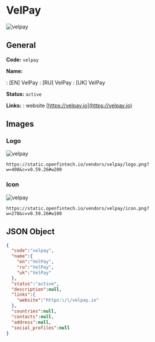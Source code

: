 
# VelPay 
![velpay](https://static.openfintech.io/vendors/velpay/logo.png?w=400&c=v0.59.26#w200)  

## General 
 
**Code:** `velpay` 
 
**Name:** 
 
:	[EN] VelPay 
:	[RU] VelPay 
:	[UK] VelPay 
 
**Status:** `active` 
 
**Links:** 
: website [https://velpay.io](https://velpay.io) 
 

## Images 

### Logo 
 
![velpay](https://static.openfintech.io/vendors/velpay/logo.png?w=400&c=v0.59.26#w200)  

```
https://static.openfintech.io/vendors/velpay/logo.png?w=400&c=v0.59.26#w200
```  

### Icon 
 
![velpay](https://static.openfintech.io/vendors/velpay/icon.png?w=278&c=v0.59.26#w100)  

```
https://static.openfintech.io/vendors/velpay/icon.png?w=278&c=v0.59.26#w100
```  

## JSON Object 

```json
{
  "code":"velpay",
  "name":{
    "en":"VelPay",
    "ru":"VelPay",
    "uk":"VelPay"
  },
  "status":"active",
  "description":null,
  "links":{
    "website":"https:\/\/velpay.io"
  },
  "countries":null,
  "contacts":null,
  "address":null,
  "social_profiles":null
}
```  
